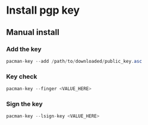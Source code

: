 # Install pgp key

## Manual install

### Add the key

```csharp
pacman-key --add /path/to/downloaded/public_key.asc
```

### Key check

```csharp
pacman-key --finger <VALUE_HERE>
```

### Sign the key

```csharp
pacman-key --lsign-key <VALUE_HERE>
```

